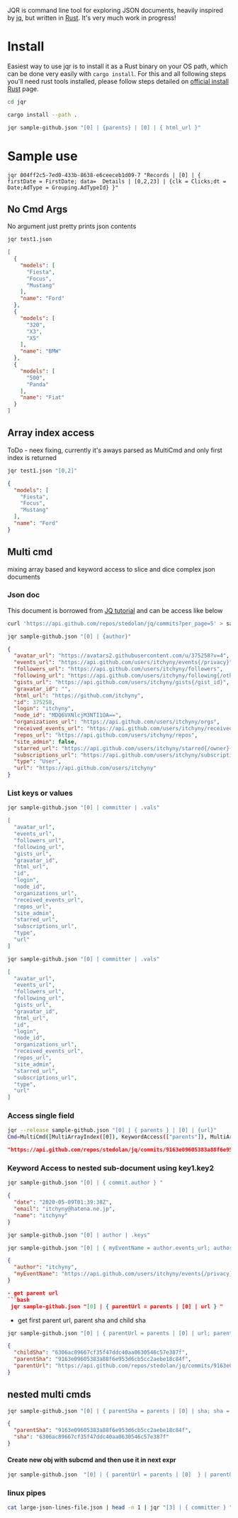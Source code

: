 JQR is command line tool for exploring JSON documents, heavily inspired by [jq](https://github.com/stedolan/jq), but written in [Rust](https://www.rust-lang.org). It's very much work in progress! 

# Install
Easiest way to use jqr is to install it as a Rust binary on your OS path, which can be done very easily with `cargo install`. For this and all following steps you'll need rust tools installed, please follow steps detailed on  [official install Rust](https://www.rust-lang.org/tools/install) page.

```bash
cd jqr

cargo install --path .

jqr sample-github.json "[0] | {parents} | [0] | { html_url }"
```


# Sample use 
```
jqr 004ff2c5-7ed0-433b-8638-e6ceeceb1d09-7 "Records | [0] | { firstDate = FirstDate; data=  Details | [0,2,23] | {clk = Clicks;dt = Date;AdType = Grouping.AdTypeId} }"
```
## No Cmd Args
No argument just pretty prints json contents
```bash
jqr test1.json
```

```json
[
  {
    "models": [
      "Fiesta",
      "Focus",
      "Mustang"
    ],
    "name": "Ford"
  },
  {
    "models": [
      "320",
      "X3",
      "X5"
    ],
    "name": "BMW"
  },
  {
    "models": [
      "500",
      "Panda"
    ],
    "name": "Fiat"
  }
]
```

## Array index access 
ToDo - neex fixing, currently it's aways parsed as MultiCmd and only first index is returned
```bash
jqr test1.json "[0,2]"
```
```json
{
  "models": [
    "Fiesta",
    "Focus",
    "Mustang"
  ],
  "name": "Ford"
}
```

## Multi cmd
mixing array based and keyword access to slice and dice complex json documents

### Json doc 
This document is borrowed from [JQ tutorial](https://stedolan.github.io/jq/tutorial/) and can be access like below 

```bash
curl 'https://api.github.com/repos/stedolan/jq/commits?per_page=5' > sample-github.com
```

```bash
jqr sample-github.json "[0] | {author}"
```
```json 
{
  "avatar_url": "https://avatars2.githubusercontent.com/u/375258?v=4",
  "events_url": "https://api.github.com/users/itchyny/events{/privacy}",
  "followers_url": "https://api.github.com/users/itchyny/followers",
  "following_url": "https://api.github.com/users/itchyny/following{/other_user}",
  "gists_url": "https://api.github.com/users/itchyny/gists{/gist_id}",
  "gravatar_id": "",
  "html_url": "https://github.com/itchyny",
  "id": 375258,
  "login": "itchyny",
  "node_id": "MDQ6VXNlcjM3NTI1OA==",
  "organizations_url": "https://api.github.com/users/itchyny/orgs",
  "received_events_url": "https://api.github.com/users/itchyny/received_events",
  "repos_url": "https://api.github.com/users/itchyny/repos",
  "site_admin": false,
  "starred_url": "https://api.github.com/users/itchyny/starred{/owner}{/repo}",
  "subscriptions_url": "https://api.github.com/users/itchyny/subscriptions",
  "type": "User",
  "url": "https://api.github.com/users/itchyny"
}
```
### List keys or values 
```bash
jqr sample-github.json "[0] | committer | .vals"

```
```json
[
  "avatar_url",
  "events_url",
  "followers_url",
  "following_url",
  "gists_url",
  "gravatar_id",
  "html_url",
  "id",
  "login",
  "node_id",
  "organizations_url",
  "received_events_url",
  "repos_url",
  "site_admin",
  "starred_url",
  "subscriptions_url",
  "type",
  "url"
]
```
```bash
jqr sample-github.json "[0] | committer | .vals"

```
```json
[
  "avatar_url",
  "events_url",
  "followers_url",
  "following_url",
  "gists_url",
  "gravatar_id",
  "html_url",
  "id",
  "login",
  "node_id",
  "organizations_url",
  "received_events_url",
  "repos_url",
  "site_admin",
  "starred_url",
  "subscriptions_url",
  "type",
  "url"
]
```
### Access single field
```bash
jqr --release sample-github.json "[0] | { parents } | [0] | {url}"
Cmd=MultiCmd([MultiArrayIndex([0]), KeywordAccess(["parents"]), MultiArrayIndex([0]), KeywordAccess(["url"])])
```
```json
"https://api.github.com/repos/stedolan/jq/commits/9163e09605383a88f6e953d6cb5cc2aebe18c84f"
```

### Keyword Access to nested sub-document using key1.key2

```bash 
jqr sample-github.json "[0] | { commit.author } "
```
```json
{
  "date": "2020-05-09T01:39:38Z",
  "email": "itchyny@hatena.ne.jp",
  "name": "itchyny"
}
```

```bash
jqr sample-github.json "[0] | author | .keys"
```


```bash
jqr sample-github.json "[0] | { myEventName = author.events_url; author = commit.author.name}"
```

```json
{
  "author": "itchyny",
  "myEventName": "https://api.github.com/users/itchyny/events{/privacy}"
}

- get parent url 
```bash 
 jqr sample-github.json "[0] | { parentUrl = parents | [0] | url } "
 ```
- get first parent url, parent sha and child sha

```bash
jqr sample-github.json "[0] | { parentUrl = parents | [0] | url; parentSha = parents | [0] | sha; childSha = sha}"
```

```json 
{
  "childSha": "6306ac89667cf35f47ddc40aa0630546c57e387f",
  "parentSha": "9163e09605383a88f6e953d6cb5cc2aebe18c84f",
  "parentUrl": "https://api.github.com/repos/stedolan/jq/commits/9163e09605383a88f6e953d6cb5cc2aebe18c84f"
}
```

## nested multi cmds
```bash
jqr sample-github.json "[0] | { parentSha = parents | [0] | sha; sha = sha }"
```
```json
{
  "parentSha": "9163e09605383a88f6e953d6cb5cc2aebe18c84f",
  "sha": "6306ac89667cf35f47ddc40aa0630546c57e387f"
}
```



#### Create new obj with subcmd and then use it in next expr
```bash
jqr sample-github.json  "[0] | { parentUrl = parents | [0]  } | parentUrl.url"
```


### linux pipes
```bash
cat large-json-lines-file.json | head -n 1 | jqr "[3] | { committer } "
```
